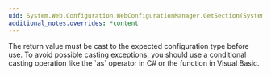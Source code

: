 ```yaml
---
uid: System.Web.Configuration.WebConfigurationManager.GetSection(System.String,System.String)
additional_notes.overrides: *content
---
```


<p>The return value must be cast to the expected configuration type before use. To avoid possible casting exceptions, you should use a conditional casting operation like the `as` operator in C# or the  function in Visual Basic.</p>


